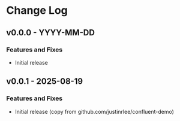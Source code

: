 # Change Log

## v0.0.0 - YYYY-MM-DD

### Features and Fixes

- Initial release

## v0.0.1 - 2025-08-19

### Features and Fixes

- Initial release (copy from github.com/justinrlee/confluent-demo)